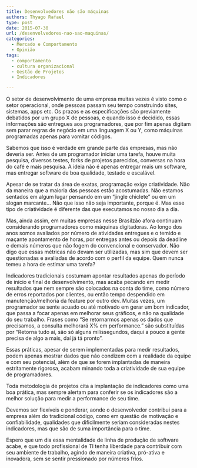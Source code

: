 ```yaml
---
title: Desenvolvedores não são máquinas
authors: Thyago Rafael
type: post
date: 2015-07-30
url: /desenvolvedores-nao-sao-maquinas/
categories:
  - Mercado e Comportamento
  - Opinião
tags:
  - comportamento
  - cultura organizacional
  - Gestão de Projetos
  - Indicadores

---
```

O setor de desenvolvimento de uma empresa muitas vezes é visto como o setor operacional, onde pessoas passam seu tempo construindo sites, sistemas, apps etc. Os prazos e as especificações são previamente debatidos por um grupo X de pessoas, e quando isso é decidido, essas informações são entregues aos programadores, que por fim apenas digitam sem parar regras de negócio em uma linguagem X ou Y, como máquinas programadas apenas para vomitar códigos.

Sabemos que isso é verdade em grande parte das empresas, mas não deveria ser. Antes de um programador iniciar uma tarefa, houve muita pesquisa, diversos testes, forks de projetos parecidos, conversas na hora do café e mais pesquisa. A ideia não é apenas entregar mais um software, mas entregar software de boa qualidade, testado e escalável.

Apesar de se tratar da área de exatas, programação exige criatividade. Não da maneira que a maioria das pessoas estão acostumadas. Não estamos sentados em algum lugar pensando em um &#8220;jingle chiclete&#8221; ou em um slogan marcante&#8230; Não que isso não seja importante, porque é. Mas esse tipo de criatividade é diferente das que executamos no nosso dia a dia.

Mas, ainda assim, em muitas empresas nesse Brasilzão afora continuam considerando programadores como máquinas digitadoras. Ao longo dos anos somos avaliados por número de atividades entregues e o temido e maçante apontamento de horas, por entregas antes ou depois da deadline e demais números que não fogem do convencional e conservador. Não digo que essas métricas não devam ser utilizadas, mas sim que devem ser questionadas e avaliadas de acordo com o perfil da equipe. Quem nunca temeu a hora de estimar uma tarefa?

Indicadores tradicionais costumam apontar resultados apenas do período de início e final de desenvolvimento, mas acaba pecando em medir resultados que nem sempre são colocados na conta do time, como número de erros reportados por clientes, ou então tempo despendido em manutenção/melhoria da feature por outro dev. Muitas vezes, um programador se sente acuado ou até motivado em gerar um bom indicador, que passa a focar apenas em melhorar seus gráficos, e não na qualidade do seu trabalho. Frases como “Se retornarmos apenas os dados que precisamos, a consulta melhorará X% em performance.” são substituídas por “Retorna tudo aí, são só alguns milissegundos, daqui a pouco a gente precisa de algo a mais, daí já tá pronto”.

Essas práticas, apesar de serem implementadas para medir resultados, podem apenas mostrar dados que não condizem com a realidade da equipe e com seu potencial, além de que se forem implantadas de maneira estritamente rigorosa, acabam minando toda a criatividade de sua equipe de programadores.

Toda metodologia de projetos cita a implantação de indicadores como uma boa prática, mas sempre alertam para conferir se os indicadores são a melhor solução para medir a performance de seu time.
  
Devemos ser flexíveis e ponderar, aonde o desenvolvedor contribui para a empresa além do tradicional código, como em questão de motivação e confiabilidade, qualidades que dificilmente seriam consideradas nestes indicadores, mas que são de suma importância para o time.

Espero que um dia essa mentalidade de linha de produção de software acabe, e que todo profissional de TI tenha liberdade para contribuir com seu ambiente de trabalho, agindo de maneira criativa, pró-ativa e inovadora, sem se sentir pressionado por números frios.